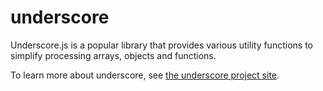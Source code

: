 # underscore

Underscore.js is a popular library that provides various utility functions to
simplify processing arrays, objects and functions.

To learn more about underscore, see
[the underscore project site](http://underscorejs.org/).

